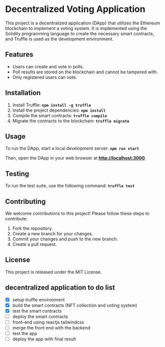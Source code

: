 # **Decentralized Voting Application**

This project is a decentralized application (DApp) that utilizes the Ethereum blockchain to implement a voting system. It is implemented using the Solidity programming language to create the necessary smart contracts, and Truffle is used as the development environment.

## **Features**

- Users can create and vote in polls.
- Poll results are stored on the blockchain and cannot be tampered with.
- Only registered users can vote.

## **Installation**

1. Install Truffle: **`npm install -g truffle`**
2. Install the project dependencies: **`npm install`**
3. Compile the smart contracts: **`truffle compile`**
4. Migrate the contracts to the blockchain: **`truffle migrate`**

## **Usage**

To run the DApp, start a local development server: **`npm run start`**

Then, open the DApp in your web browser at **[http://localhost:3000](http://localhost:3000/)**.

## **Testing**

To run the test suite, use the following command: **`truffle test`**

## **Contributing**

We welcome contributions to this project! Please follow these steps to contribute:

1. Fork the repository.
2. Create a new branch for your changes.
3. Commit your changes and push to the new branch.
4. Create a pull request.

## **License**

This project is released under the MIT License.

## **decentralized application to do list**

- [x]  setup truffle environment
- [x]  build the smart contracts (NFT collection and voting system)
- [x]  test the smart contracts
- [ ]  deploy the smart contracts
- [ ]  front-end using reactjs tailwindcss
- [ ]  merge the front end with the backend
- [ ]  test the app
- [ ]  deploy the app with final result
